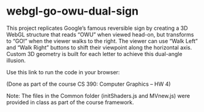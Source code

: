 # webgl-go-owu-dual-sign
This project replicates Google’s famous reversible sign by creating a 3D WebGL structure that reads “OWU” when viewed head-on, but transforms to “GO!” when the viewer walks to the right. The viewer can use “Walk Left” and “Walk Right” buttons to shift their viewpoint along the horizontal axis. Custom 3D geometry is built for each letter to achieve this dual-angle illusion.

Use this link to run the code in your browser: 


(Done as part of the course CS 390: Computer Graphics – HW 4)

Note: The files in the Common folder (initShaders.js and MVnew.js) were provided in class as part of the course framework.
